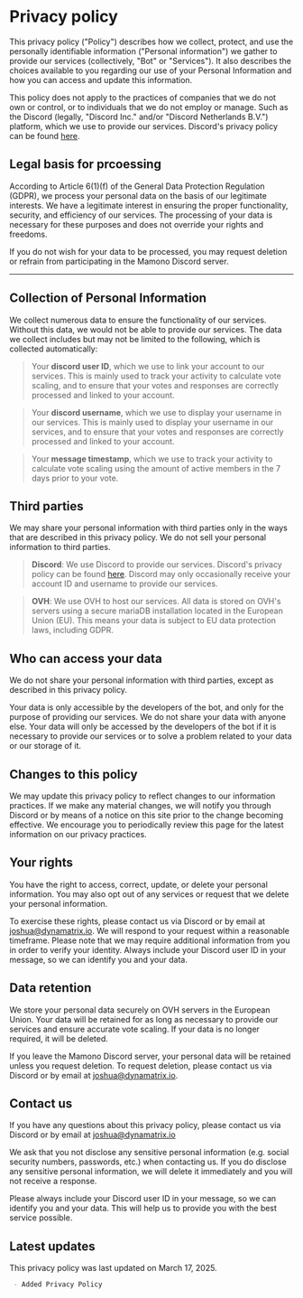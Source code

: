 # Privacy policy
This privacy policy ("Policy") describes how we collect, protect, and use
the personally identifiable information ("Personal information") we
gather to provide our services (collectively, "Bot" or "Services"). It
also describes the choices available to you regarding our use of your
Personal Information and how you can access and update this information.

This policy does not apply to the practices of companies that we do not
own or control, or to individuals that we do not employ or manage. Such as
the Discord (legally, "Discord Inc." and/or "Discord Netherlands B.V.") platform,
which we use to provide our services. Discord's privacy policy can be found
[here](https://discord.com/privacy).

## Legal basis for prcoessing
According to Article 6(1)(f) of the General Data Protection Regulation (GDPR),
we process your personal data on the basis of our legitimate interests.
We have a legitimate interest in ensuring the proper functionality, security,
and efficiency of our services. The processing of your data is necessary for these 
purposes and does not override your rights and freedoms.

If you do not wish for your data to be processed, you may request deletion or refrain
from participating in the Mamono Discord server.

---
## Collection of Personal Information
We collect numerous data to ensure the functionality of our services. Without this data,
we would not be able to provide our services. The data we collect includes but may not be limited to
the following, which is collected automatically:

> Your **discord user ID**, which we use to link your account to our services. This is
> mainly used to track your activity to calculate vote scaling, and to ensure that your
> votes and responses are correctly processed and linked to your account.

> Your **discord username**, which we use to display your username in our services. This is
> mainly used to display your username in our services, and to ensure that your votes and
> responses are correctly processed and linked to your account.

> Your **message timestamp**, which we use to track your activity to calculate vote scaling using
> the amount of active members in the 7 days prior to your vote.

## Third parties
We may share your personal information with third parties only in the
ways that are described in this privacy policy. We do not sell your
personal information to third parties.

> **Discord**: We use Discord to provide our services. Discord's privacy policy
> can be found [here](https://discord.com/privacy). Discord may only occasionally
> receive your account ID and username to provide our services.

> **OVH**: We use OVH to host our services. All data is stored on OVH's
> servers using a secure mariaDB installation located in the European Union (EU).
> This means your data is subject to EU data protection laws, including GDPR.

## Who can access your data
We do not share your personal information with third parties, except as
described in this privacy policy.

Your data is only accessible by the developers of the bot, and only for
the purpose of providing our services. We do not share your data with
anyone else. Your data will only be accessed by the developers of the bot
if it is necessary to provide our services or to solve a problem related to
your data or our storage of it.

## Changes to this policy
We may update this privacy policy to reflect changes to our information
practices. If we make any material changes, we will notify you through
Discord or by means of a notice on this site prior to the change becoming
effective. We encourage you to periodically review this page for the latest
information on our privacy practices.

## Your rights
You have the right to access, correct, update, or delete your personal
information. You may also opt out of any services or request that we
delete your personal information.

To exercise these rights, please contact us via Discord or by email at
[joshua@dynamatrix.io](mailto:joshua@dynamatrix.io). We will respond to your
request within a reasonable timeframe. Please note that we may require
additional information from you in order to verify your identity. Always
include your Discord user ID in your message, so we can identify you and
your data.

## Data retention
We store your personal data securely on OVH servers in the European Union. Your
data will be retained for as long as necessary to provide our services and ensure
accurate vote scaling. If your data is no longer required, it will be deleted.

If you leave the Mamono Discord server, your personal data will be retained
unless you request deletion. To request deletion, please contact us via Discord
or by email at [joshua@dynamatrix.io](mailto:joshua@dynamatrix.io).

## Contact us
If you have any questions about this privacy policy, please contact us via
Discord or by email at [joshua@dynamatrix.io](mailto:joshua@dynamatrix.io)

We ask that you not disclose any sensitive personal information (e.g.
social security numbers, passwords, etc.) when contacting us. If you do
disclose any sensitive personal information, we will delete it immediately
and you will not receive a response.

Please always include your Discord user ID in your message, so we can
identify you and your data. This will help us to provide you with the
best service possible.

## Latest updates
This privacy policy was last updated on March 17, 2025.
```md
 - Added Privacy Policy
```